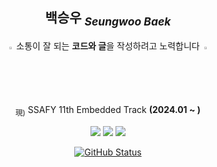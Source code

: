 <div align="center">
  <h2>백승우 <sub><i>Seungwoo Baek</i></sub></h2>

  <div display="flex" justify-content="center" align-items="center">
    <p>
      <img src="https://www.emojiall.com/images/120/microsoft-teams/1f970.png" width="2%">
      소통이 잘 되는 <b>코드와 글</b>을 작성하려고 노력합니다
      <img src="https://www.emojiall.com/images/240/microsoft-teams/1f917.png" width="2%">
    </p>
    <p><sub>現)</sub> SSAFY 11th Embedded Track <b>(2024.01 ~ )</b></p>
  </div>

  <a href="https://whitenworld.tistory.com/"><img src="https://img.shields.io/badge/Tistory-E5511E?style=badge&logo=Tistory&logoColor=white"/></a>
  <a href="https://github.com/swthewhite-lab"><img src="https://img.shields.io/badge/%F0%9F%A7%AA_Lab-47c98c"/></a>
  <a href="https://hits.seeyoufarm.com"><img src="https://hits.seeyoufarm.com/api/count/incr/badge.svg?url=https%3A%2F%2Fgithub.com%2FSwtheWhite&count_bg=%233D49C8&title_bg=%23212020&icon=github.svg&icon_color=%23FFFFFF&title=hits&edge_flat=false"/></a>
  <!--
  <a href="./"><img src="https://img.shields.io/badge/Resume-3160EB?style=badge&logo=Notion&logoColor=white"/></a>
  -->
  <a href="https://github.com/swthewhite"><img alt="GitHub Status" src="https://github-readme-stats.vercel.app/api?username=swthewhite&hide=contribs&show_icons=true&include_all_commits=true&count_private=true"/></a>
</div>

<!--
- 🔭 I’m currently working on SSAFY
- 🌱 I’m currently learning Embedded SW & Project Managing
- 👯 I’m looking to collaborate on OpenSource Library
- 🤔 I’m looking for help with Making Library
- 💬 Ask me about Some Kind of Pathes
- 📫 How to reach me: swthewhite@gmail.com
- 😄 Pronouns: software the white!
- ⚡ Fun fact: hardware the black?
-->
